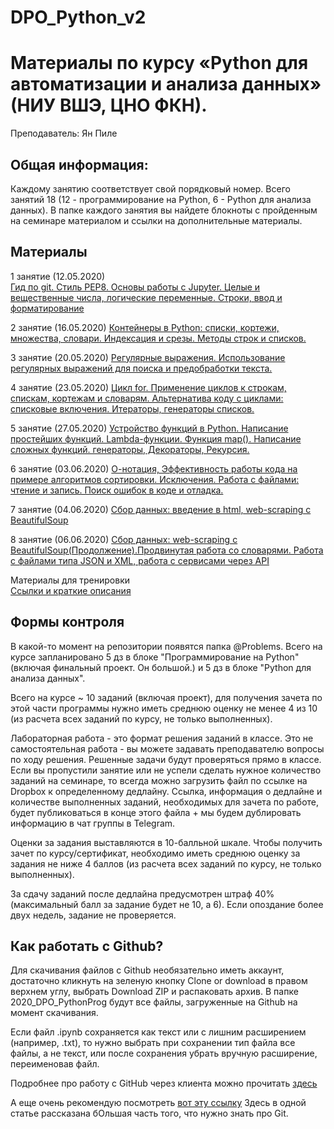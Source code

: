 # DPO_Python_v2

# Материалы по курсу «Python для автоматизации и анализа данных» (НИУ ВШЭ, ЦНО ФКН).

Преподаватель: Ян Пиле

## Общая информация:
Каждому занятию соответствует свой порядковый номер. Всего занятий 18 (12 - программирование на Python, 6 - Python для анализа данных). В папке каждого занятия вы найдете блокноты с пройденным на семинаре материалом и ссылки на дополнительные материалы.

## Материалы
1 занятие (12.05.2020)  
[Гид по git. Стиль PEP8. Основы работы с Jupyter. Целые и вещественные числа, логические переменные. Строки, ввод и форматирование](https://github.com/pileyan/DPO_Python_v2/tree/master/1_Introduction)

2 занятие (16.05.2020) 
[Контейнеры в Python: списки, кортежи, множества, словари. Индексация и срезы. Методы строк и списков.](https://github.com/pileyan/DPO_Python_v2/tree/master/2_Containers_Conditions)

3 занятие (20.05.2020)
[Регулярные выражения. Использование регулярных выражений для поиска и предобработки текста.](https://github.com/pileyan/DPO_Python_v2/tree/master/3_regexp)

4 занятие (23.05.2020)
[Цикл for. Применение циклов к строкам, спискам, кортежам и словарям. Альтернатива коду с циклами: списковые включения. Итераторы, генераторы списков.](https://github.com/pileyan/DPO_Python_2020/tree/master/4_For_loop)

5 занятие (27.05.2020)
[Устройство функций в Python. Написание простейших функций. Lambda-функции. Функция map(). Написание сложных функций. генераторы, Декораторы, Рекурсия.](https://github.com/pileyan/DPO_Python_v2/tree/master/5_Functions)

6 занятие (03.06.2020)
[О-нотация, Эффективность работы кода на примере алгоритмов сортировки. Исключения. Работа с файлами: чтение и запись. Поиск ошибок в коде и отладка.](https://github.com/pileyan/DPO_Python_v2/tree/master/6_sorting_files)

7 занятие (04.06.2020)
[Сбор данных: введение в html, web-scraping с BeautifulSoup](https://github.com/pileyan/DPO_Python_v2/tree/master/7_Beautiful_soup_HTML)

8 занятие (06.06.2020)
[Сбор данных: web-scraping с BeautifulSoup(Продолжение).Продвинутая работа со словарями. Работа с файлами типа JSON и XML, работа с сервисами через API](https://github.com/pileyan/DPO_Python_v2/tree/master/8_JSON_XML)

Материалы для тренировки  
[Ссылки и краткие описания](https://github.com/rogovich/2020_DPO_PythonProg/blob/master/dopmaterialy.md)

## Формы контроля
В какой-то момент на репозитории появятся папка @Problems. Всего на курсе запланировано 5 дз в блоке "Программирование на Python" (включая финальный проект. Он большой.) и 5 дз в блоке "Python для анализа данных".

Всего на курсе ~ 10 заданий (включая проект), для получения зачета по этой части программы нужно иметь среднюю оценку не менее 4 из 10 (из расчета всех заданий по курсу, не только выполненных).

Лабораторная работа - это формат решения заданий в классе. Это не самостоятельная работа - вы можете задавать преподавателю вопросы по ходу решения. Решенные задачи будут проверяться прямо в классе. Если вы пропустили занятие или не успели сделать нужное количество заданий на семинаре, то всегда можно загрузить файл по ссылке на Dropbox к определенному дедлайну. Ссылка, информация о дедлайне и количестве выполненных заданий, необходимых для зачета по работе, будет публиковаться в конце этого файла + мы будем дублировать информацию в чат группы в Telegram.

Оценки за задания выставляются в 10-балльной шкале. Чтобы получить зачет по курсу/сертификат, необходимо иметь среднюю оценку за задания не ниже 4 баллов (из расчета всех заданий по курсу, не только выполненных).

За сдачу заданий после дедлайна предусмотрен штраф 40% (максимальный балл за задание будет не 10, а 6). Если опоздание более двух недель, задание не проверяется.

## Как работать с Github?
Для скачивания файлов с Github необязательно иметь аккаунт, достаточно кликнуть на зеленую кнопку Clone or download в правом верхнем углу, выбрать Download ZIP и распаковать архив. В папке 2020_DPO_PythonProg будут все файлы, загруженные на Github на момент скачивания.

Если файл .ipynb сохраняется как текст или с лишним расширением (например, .txt), то нужно выбрать при сохранении тип файла все файлы, 
а не текст, или после сохранения убрать вручную расширение, переименовав файл.

Подробнее про работу с GitHub через клиента можно прочитать [здесь](https://github.com/pileyan/DPO_Python_2020/blob/master/1_Introduction/2020_DPO_1_0_git.ipynb)

А еще очень рекомендую посмотреть [вот эту ссылку](https://towardsdatascience.com/getting-started-with-git-and-github-6fcd0f2d4ac6)
Здесь в одной статье рассказана бОльшая часть того, что нужно знать про Git.
